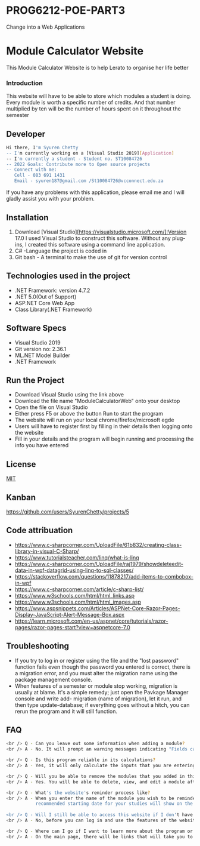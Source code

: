 # PROG6212-POE-PART3
Change into a Web Applications
# Module Calculator Website
This Module Calculator Website is to help Lerato to organise her life better
### Introduction
This website will have to be able to store which modules a student is doing. Every module is
worth a specific number of credits. And that number multiplied by ten will be the number of
hours spent on it throughout the semester

## Developer
```bash
Hi there, I'm Syuren Chetty
-- I'm currently working on a [Visual Studio 2019][Application]
-- I'm currently a student - Student no. ST10084726
-- 2022 Goals: Contribute more to Open source projects
-- Connect with me:
   Cell - 083 691 1431
   Email - syuren187@gmail.com /St10084726@vcconnect.edu.za
```
If you have any problems with this application, please email me and I will gladly assist you with your problem.

## Installation
1) Download [Visual Studio][https://visualstudio.microsoft.com/]:Version 17.0
I used Visual Studio to construct this software. Without any plug-ins, I created this software using a command line application.
2) C# -Language the project is coded in
3) Git bash - A terminal to make the use of git for version control

## Technologies used in the project
- .NET Framework: version 4.7.2
- .NET 5.0(Out of Support)
- ASP.NET Core Web App
- Class Library(.NET Framework)

## Software Specs
- Visual Studio 2019
- Git version no: 2.36.1
- ML.NET Model Builder
- .NET Framework

## Run the Project
* Download Visual Studio using the link above
* Download the file name "ModuleCalculatorWeb" onto your desktop
* Open the file on Visual Studio
* Either press F5 or above the button Run to start the program
* The website will run on your local chrome/firefox/microsoft egde
* Users will have to register first by filling in their details then logging onto the website
* Fill in your details and the program will begin running and processing the info you have entered

## License
[MIT](https://choosealicense.com/licenses/mit/)

## Kanban
https://github.com/users/SyurenChetty/projects/5

## Code attribuation
- https://www.c-sharpcorner.com/UploadFile/61b832/creating-class-library-in-visual-C-Sharp/
- https://www.tutorialsteacher.com/linq/what-is-linq
- https://www.c-sharpcorner.com/UploadFile/raj1979/showdeleteedit-data-in-wpf-datagrid-using-linq-to-sql-classes/
- https://stackoverflow.com/questions/11878217/add-items-to-combobox-in-wpf
- https://www.c-sharpcorner.com/article/c-sharp-list/
- https://www.w3schools.com/html/html_links.asp
- https://www.w3schools.com/html/html_images.asp
- https://www.aspsnippets.com/Articles/ASPNet-Core-Razor-Pages-Display-JavaScript-Alert-Message-Box.aspx
- https://learn.microsoft.com/en-us/aspnet/core/tutorials/razor-pages/razor-pages-start?view=aspnetcore-7.0

## Troubleshooting
* If you try to log in or register using the file and the "lost password" function fails even though the password you entered is correct, there is a migration error, 
  and you must alter the migration name using the package management console.
* When features of a semester or module stop working, migration is usually at blame. It's a simple remedy; just open the Pavkage Manager console and write add-
  migration (name of migration), let it run, and then type update-database; if everything goes without a hitch, you can rerun the program and it will still function.

## FAQ
```bash
<br /> Q - Can you leave out some information when adding a module?
<br /> A - No. It will prompt an warning messages indicating "Fields cannot be  Left Blank"

<br /> Q - Is this program reliable in its calculations?
<br /> A - Yes, it will only calculate the inputs that you are entering.

<br /> Q - Will you be able to remove the modules that you added in this program?
<br /> A - Yes. You will be able to delete, view, and edit a module after you enroll in it.

<br /> Q - What's the website's reminder process like?
<br /> A - When you enter the name of the module you wish to be reminded of and then click the reminder button, a pop-up message with the module's name and the     
           recommended starting date for your studies will show on the screen.
           
<br /> Q - Will I still be able to access this website if I don't have an account?
<br /> A - No, before you can log in and use the features of the website, you must register an account with your email address and a password.

<br /> Q - Where can I go if I want to learn more about the program or use the source code for it?
<br /> A - On the main page, there will be links that will take you to this read me file or to github, where the source code is located.
```

